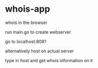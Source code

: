 # whois-app

whois in the browser

run main.go to create webserver

go to localhost:8081

alternatively host on actual server

type in host and get whois information on it
